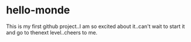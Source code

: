 # hello-monde
This is my first github project..I am so excited about it..can't wait to start it and go to thenext level..cheers to me.
